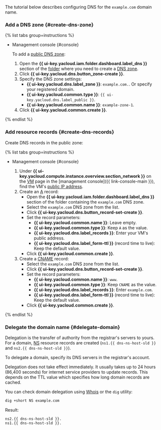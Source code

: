 The tutorial below describes configuring DNS for the `example.com` domain name.

### Add a DNS zone {#create-dns-zone}

{% list tabs group=instructions %}

- Management console {#console}

   To add a [public DNS zone](../../dns/concepts/dns-zone.md#public-zones):
   1. Open the **{{ ui-key.yacloud.iam.folder.dashboard.label_dns }}** section of the [folder](../../resource-manager/concepts/resources-hierarchy.md#folder) where you need to create a [DNS zone](../../dns/concepts/dns-zone.md).
   1. Click **{{ ui-key.yacloud.dns.button_zone-create }}**.
   1. Specify the DNS zone settings:
      * **{{ ui-key.yacloud.dns.label_zone }}**: `example.com.`. Or specify your registered domain.
      * **{{ ui-key.yacloud.common.type }}**: `{{ ui-key.yacloud.dns.label_public }}`.
      * **{{ ui-key.yacloud.common.name }}**: `example-zone-1`.
   1. Click **{{ ui-key.yacloud.common.create }}**.

{% endlist %}

### Add resource records {#create-dns-records}

Create DNS records in the public zone:

{% list tabs group=instructions %}

- Management console {#console}

   1. Under **{{ ui-key.yacloud.compute.instance.overview.section_network }}** on the [VM](../../compute/concepts/vm.md) page in the [management console]({{ link-console-main }}), find the VM's [public IP address](../../vpc/concepts/address.md#public-addresses).
   1. Create an [A](../../dns/concepts/resource-record.md#a) record:
      * Open the **{{ ui-key.yacloud.iam.folder.dashboard.label_dns }}** section of the folder containing the `example.com` DNS zone.
      * Select the `example.com` DNS zone from the list.
      * Click **{{ ui-key.yacloud.dns.button_record-set-create }}**.
      * Set the record parameters:
         * **{{ ui-key.yacloud.common.name }}**: Leave empty.
         * **{{ ui-key.yacloud.common.type }}**: Keep `А` as the value.
         * **{{ ui-key.yacloud.dns.label_records }}**: Enter your VM's public address.
         * **{{ ui-key.yacloud.dns.label_form-ttl }}** (record time to live): Keep the default value.
      * Click **{{ ui-key.yacloud.common.create }}**.
   1. Create a [CNAME](../../dns/concepts/resource-record.md#cname) record:
      * Select the `example.com` DNS zone from the list.
      * Click **{{ ui-key.yacloud.dns.button_record-set-create }}**.
      * Set the record parameters:
         * **{{ ui-key.yacloud.common.name }}**: `www`.
         * **{{ ui-key.yacloud.common.type }}**: Keep `CNAME` as the value.
         * **{{ ui-key.yacloud.dns.label_records }}**: Enter `example.com`.
         * **{{ ui-key.yacloud.dns.label_form-ttl }}** (record time to live): Keep the default value.
      * Click **{{ ui-key.yacloud.common.create }}**.

{% endlist %}

### Delegate the domain name {#delegate-domain}

Delegation is the transfer of authority from the registrar's servers to yours. For a domain, [NS](../../dns/concepts/resource-record.md#ns) resource records are created (`ns1.{{ dns-ns-host-sld }}` and `ns2.{{ dns-ns-host-sld }}`).

To delegate a domain, specify its DNS servers in the registrar's account.

Delegation does not take effect immediately. It usually takes up to 24 hours (86,400 seconds) for internet service providers to update records. This depends on the TTL value which specifies how long domain records are cached.

You can check domain delegation using [Whois](https://www.reg.com/whois/check_site) or the `dig` utility:

```bash
dig +short NS example.com
```

Result:

```text
ns2.{{ dns-ns-host-sld }}.
ns1.{{ dns-ns-host-sld }}.
```
